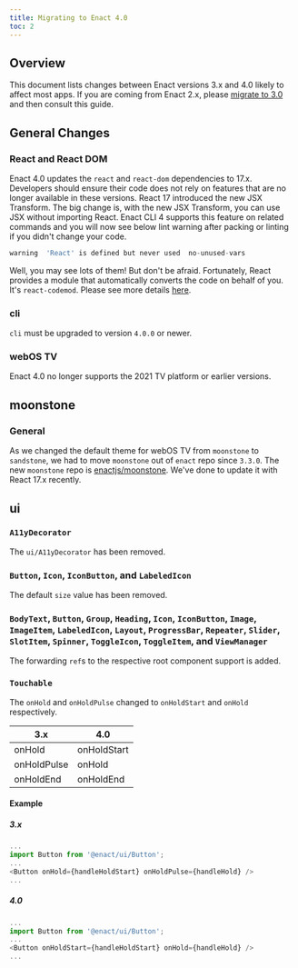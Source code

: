 ```yaml
---
title: Migrating to Enact 4.0
toc: 2
---
```


## Overview
This document lists changes between Enact versions 3.x and 4.0 likely to affect most apps.  If you
are coming from Enact 2.x, please [migrate to 3.0](./migrating-to-enact-3.md) and then consult
this guide.

## General Changes

### React and React DOM
Enact 4.0 updates the `react` and `react-dom` dependencies to 17.x.  Developers should ensure
their code does not rely on features that are no longer available in these versions.
React 17 introduced the new JSX Transform. The big change is, with the new JSX Transform,
you can use JSX without importing React. Enact CLI 4 supports this feature on related commands
and you will now see below lint warning after packing or linting if you didn't change your code.

```js
warning  'React' is defined but never used  no-unused-vars
```

Well, you may see lots of them! But don't be afraid. Fortunately, React provides a module that automatically converts the code on behalf of you. It's `react-codemod`. Please see more details [here](https://reactjs.org/blog/2020/09/22/introducing-the-new-jsx-transform.html#removing-unused-react-imports).

### cli
`cli` must be upgraded to version `4.0.0` or newer.

### webOS TV
Enact 4.0 no longer supports the 2021 TV platform or earlier versions.

## moonstone

### General
As we changed the default theme for webOS TV from `moonstone` to `sandstone`, we had to move
`moonstone` out of `enact` repo since `3.3.0`.
The new `moonstone` repo is [enactjs/moonstone](https://github.com/enactjs/moonstone).
We've done to update it with React 17.x recently.

## ui

### `A11yDecorator`
The `ui/A11yDecorator` has been removed.

### `Button`, `Icon`, `IconButton`, and `LabeledIcon`
The default `size` value has been removed.

### `BodyText`, `Button`, `Group`, `Heading`, `Icon`, `IconButton`, `Image`, `ImageItem`, `LabeledIcon`, `Layout`, `ProgressBar`, `Repeater`, `Slider`, `SlotItem`, `Spinner`, `ToggleIcon`, `ToggleItem`, and `ViewManager`
The forwarding `ref`s to the respective root component support is added.

### `Touchable`
The `onHold` and `onHoldPulse` changed to `onHoldStart` and `onHold` respectively.

| 3.x | 4.0 |
|---|---|
| onHold | onHoldStart |
| onHoldPulse | onHold |
| onHoldEnd | onHoldEnd |

#### Example
##### 3.x
```js
...
import Button from '@enact/ui/Button';
...
<Button onHold={handleHoldStart} onHoldPulse={handleHold} />
...
```
##### 4.0
```js
...
import Button from '@enact/ui/Button';
...
<Button onHoldStart={handleHoldStart} onHold={handleHold} />
...
```
